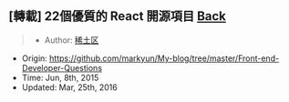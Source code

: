 ## [轉載] 22個優質的 React 開源項目 [Back](./../post.md)

> - Author: [稀土区](https://xituqu.com/author/1)
- Origin: https://github.com/markyun/My-blog/tree/master/Front-end-Developer-Questions
- Time: Jun, 8th, 2015
- Updated: Mar, 25th, 2016
